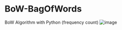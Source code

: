 # BoW-BagOfWords
BoW Algorithm with Python (frequency count)
![image](https://user-images.githubusercontent.com/112119230/232918751-e64bd741-2c07-474b-a5c2-c723bb863494.png)
